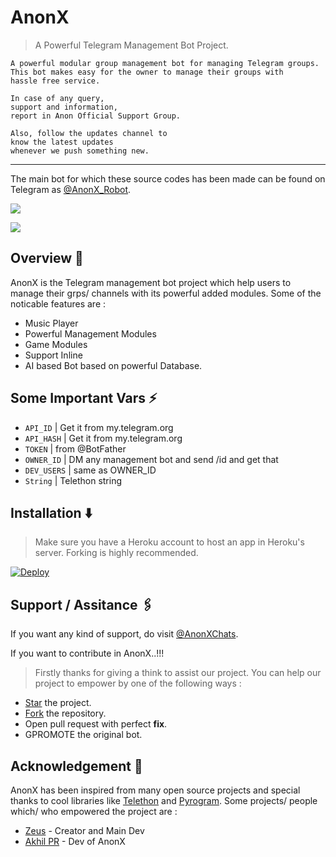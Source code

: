 # AnonX

> A Powerful Telegram Management Bot Project.

``` 
A powerful modular group management bot for managing Telegram groups. 
This bot makes easy for the owner to manage their groups with 
hassle free service.

In case of any query, 
support and information, 
report in Anon Official Support Group.

Also, follow the updates channel to 
know the latest updates
whenever we push something new.
```
------------

The main bot for which these source codes has been made can be found on Telegram as [@AnonX_Robot](https://t.me/AnonX_Robot).

<a href="https://t.me/TheAnonX"> <img src="https://img.shields.io/badge/Update-Channel-red?style=for-the-badge&logo=telegram" /></a> </p>
<a href="https://t.me/AnonXChats"> <img src="https://img.shields.io/badge/Support-Group-red?style=for-the-badge&logo=telegram" /></a> </p>

## Overview 🔭

AnonX is the Telegram management bot project which help users to manage their grps/ channels
with its powerful added modules. Some of the noticable features are :

- Music Player
- Powerful Management Modules 
- Game Modules
- Support Inline
- AI based Bot based on powerful Database.


## Some Important Vars ⚡

- `API_ID` | Get it from my.telegram.org 
- `API_HASH` | Get it from my.telegram.org 
- `TOKEN` | from @BotFather 
- `OWNER_ID` | DM any management bot and send /id and get that  
- `DEV_USERS` | same as OWNER_ID 
- `String` | Telethon string 

## Installation ⬇️

> Make sure you have a Heroku account to host an app in Heroku's server. Forking is highly recommended.

[![Deploy](https://www.herokucdn.com/deploy/button.svg)](https://heroku.com/deploy?template=https://github.com/AnonXTG/AnonX)

## Support / Assitance 🖇️

If you want any kind of support, do visit [@AnonXChats](https://t.me/AnonXChats).

If you want to contribute in AnonX..!!!
> Firstly thanks for giving a think to assist our project. You can help our project to empower by one 
of the following ways :

- [Star](https://github.com/AnonXTG/AnonX/stargazers) the project.
- [Fork](https://github.com/AnonXTG/AnonX/fork) the repository.
- Open pull request with perfect **fix**.
- GPROMOTE the original bot.
 
## Acknowledgement 📝 

AnonX has been inspired from many open source projects and special thanks to cool libraries like [Telethon](https://github.com/LonamiWebs/Telethon)
and [Pyrogram](https://github.com/pyrogram/pyrogram). Some projects/ people which/ who empowered the project are :

- [Zeus](https://github.com/zeusop5) - Creator and Main Dev
- [Akhil PR](https://github.com/akhilprs) - Dev of AnonX
